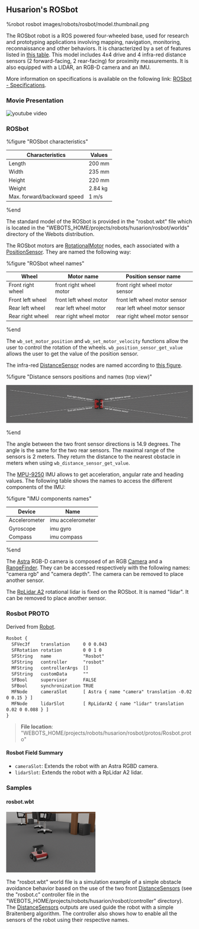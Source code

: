 ## Husarion's ROSbot

%robot rosbot images/robots/rosbot/model.thumbnail.png

The ROSbot robot is a ROS powered four-wheeled base, used for research and prototyping applications involving mapping, navigation, monitoring, reconnaissance and other behaviors.
It is characterized by a set of features listed in [this table](#rosbot-characteristics).
This model includes 4x4 drive and 4 infra-red distance sensors (2 forward-facing, 2 rear-facing) for proximity measurements. 
It is also equipped with a LIDAR, an RGB-D camera and an IMU.

More information on specifications is available on the following link: [ROSbot - Specifications](https://husarion.com/manuals/rosbot/#specification).

### Movie Presentation

![youtube video](https://www.youtube.com/watch?v=QHJFNMX4Us8&ab_channel=Husarion)

### ROSbot

%figure "ROSbot characteristics"

| Characteristics             | Values       |
| --------------------------- | ------------ |
| Length                      | 200 mm       |
| Width                       | 235 mm       |
| Height                      | 220 mm       |
| Weight                      | 2.84 kg      |
| Max. forward/backward speed | 1 m/s        |

%end

The standard model of the ROSbot is provided in the "rosbot.wbt" file which is located in the "WEBOTS\_HOME/projects/robots/husarion/rosbot/worlds" directory of the Webots distribution.

The ROSbot motors are [RotationalMotor](../reference/rotationalmotor.md) nodes, each associated with a [PositionSensor](../reference/positionsensor.md). 
They are named the following way:

%figure "ROSbot wheel names"

| Wheel                | Motor name                  | Position sensor name           |
| -------------------- | --------------------------- | ------------------------------ |
| Front right wheel    | front right wheel motor     | front right wheel motor sensor |
| Front left wheel     | front left wheel motor      | front left wheel motor sensor  |
| Rear left wheel      | rear left wheel motor       | rear left wheel motor sensor   |
| Rear right wheel     | rear right wheel motor      | rear right wheel motor sensor  |

%end

The `wb_set_motor_position` and `wb_set_motor_velocity` functions allow the user to control the rotation of the wheels. 
`wb_position_sensor_get_value` allows the user to get the value of the position sensor.

The infra-red [DistanceSensor](../reference/distancesensor.md) nodes are named according to [this figure](#distance-sensors-positions-and-names-top-view).

%figure "Distance sensors positions and names (top view)"

![distance_sensors.png](images/robots/rosbot/distance_sensors.png)

%end

The angle between the two front sensor directions is 14.9 degrees. 
The angle is the same for the two rear sensors. 
The maximal range of the sensors is 2 meters. 
They return the distance to the nearest obstacle in meters when using `wb_distance_sensor_get_value`.

The [MPU-9250](imu-sensors.md#mpu-9250) IMU allows to get acceleration, angular rate and heading values. 
The following table shows the names to access the different components of the IMU:

%figure "IMU components names"

| Device        | Name                        | 
| ------------- | --------------------------- | 
| Accelerometer | imu accelerometer           |
| Gyroscope     | imu gyro                    | 
| Compass       | imu compass                 | 

%end

The [Astra](range-finder-sensors.md#orbbec-astra) RGB-D camera is composed of an RGB [Camera](../reference/camera.md) and a [RangeFinder](../reference/rangefinder.md). 
They can be accessed respectively with the following names: "camera rgb" and "camera depth". 
The camera can be removed to place another sensor.

The [RpLidar A2](lidar-sensors.md#slamtec-rplidar-a2) rotational lidar is fixed on the ROSbot. 
It is named "lidar". 
It can be removed to place another sensor.

### Rosbot PROTO

Derived from [Robot](../reference/robot.md).

```
Rosbot {
  SFVec3f    translation     0 0 0.043
  SFRotation rotation        0 0 1 0
  SFString   name            "Rosbot"
  SFString   controller      "rosbot"
  MFString   controllerArgs  []
  SFString   customData      ""
  SFBool     supervisor      FALSE
  SFBool     synchronization TRUE
  MFNode     cameraSlot      [ Astra { name "camera" translation -0.02 0 0.15 } ]
  MFNode     lidarSlot       [ RpLidarA2 { name "lidar" translation 0.02 0 0.088 } ]
}
```

> **File location**: "WEBOTS\_HOME/projects/robots/husarion/rosbot/protos/Rosbot.proto"

#### Rosbot Field Summary

- `cameraSlot`: Extends the robot with an Astra RGBD camera.
- `lidarSlot`: Extends the robot with a RpLidar A2 lidar.

### Samples

#### rosbot.wbt

![rosbot.png](images/robots/rosbot/rosbot.wbt.thumbnail.png) 

The "rosbot.wbt" world file is a simulation example of a simple obstacle avoidance behavior based on the use of the two front [DistanceSensors](../reference/distancesensor.md) (see the "rosbot.c" controller file in the "WEBOTS\_HOME/projects/robots/husarion/rosbot/controller" directory).
The [DistanceSensors](../reference/distancesensor.md) outputs are used guide the robot with a simple Braitenberg algorithm.
The controller also shows how to enable all the sensors of the robot using their respective names.
